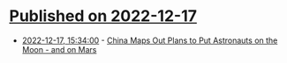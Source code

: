 # [Published on 2022-12-17](index.md)

* [2022-12-17, 15:34:00](https://science.slashdot.org/story/22/12/17/0627215/china-maps-out-plans-to-put-astronauts-on-the-moon---and-on-mars?utm_source=rss1.0mainlinkanon&utm_medium=feed) - [China Maps Out Plans to Put Astronauts on the Moon - and on Mars](https://science.slashdot.org/story/22/12/17/0627215/china-maps-out-plans-to-put-astronauts-on-the-moon---and-on-mars?utm_source=rss1.0mainlinkanon&utm_medium=feed)
